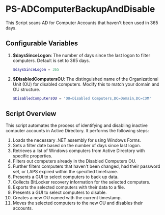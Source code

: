 # PS-ADComputerBackupAndDisable
This Script scans AD for Computer Accounts that haven't been used in 365 days.

## Configurable Variables

1. **$daysSinceLogon**: The number of days since the last logon to filter computers. Default is set to 365 days.
    ```powershell
    $daysSinceLogon = 365
    ```

2. **$DisabledComputersOU**: The distinguished name of the Organizational Unit (OU) for disabled computers. Modify this to match your domain and OU structure.
    ```powershell
    $DisabledComputersOU = 'OU=Disabled Computers,DC=Domain,DC=COM'
    ```

## Script Overview

This script automates the process of identifying and disabling inactive computer accounts in Active Directory. It performs the following steps:

1. Loads the necessary .NET assembly for using Windows Forms.
2. Sets a filter date based on the number of days since last logon.
3. Retrieves a list of Windows computers from Active Directory with specific properties.
4. Filters out computers already in the Disabled Computers OU.
5. Further filters computers that haven't been changed, had their password set, or LAPS expired within the specified timeframe.
6. Presents a GUI to select computers to back up data.
7. Collects BitLocker recovery information for the selected computers.
8. Exports the selected computers with their data to a file.
9. Presents a GUI to select computers to disable.
10. Creates a new OU named with the current timestamp.
11. Moves the selected computers to the new OU and disables their accounts.
